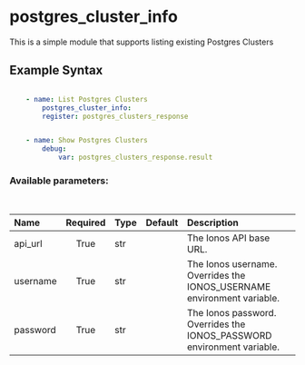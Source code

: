 # postgres_cluster_info

This is a simple module that supports listing existing Postgres Clusters

## Example Syntax


```yaml

    - name: List Postgres Clusters
        postgres_cluster_info:
        register: postgres_clusters_response


    - name: Show Postgres Clusters
        debug:
            var: postgres_clusters_response.result

```
### Available parameters:
&nbsp;

| Name | Required | Type | Default | Description |
| :--- | :---: | :--- | :--- | :--- |
| api_url | True | str |  | The Ionos API base URL. |
| username | True | str |  | The Ionos username. Overrides the IONOS_USERNAME environment variable. |
| password | True | str |  | The Ionos password. Overrides the IONOS_PASSWORD environment variable. |
